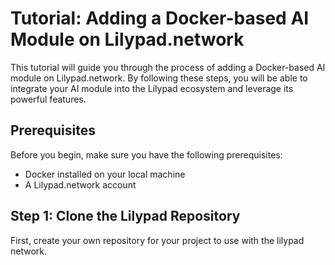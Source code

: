 # Tutorial: Adding a Docker-based AI Module on Lilypad.network

This tutorial will guide you through the process of adding a Docker-based AI module on Lilypad.network. By following these steps, you will be able to integrate your AI module into the Lilypad ecosystem and leverage its powerful features.

## Prerequisites

Before you begin, make sure you have the following prerequisites:

- Docker installed on your local machine
- A Lilypad.network account

## Step 1: Clone the Lilypad Repository

First, create your own repository for your project to use with the lilypad network.
